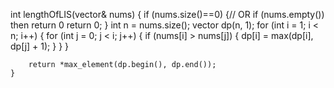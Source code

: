  int lengthOfLIS(vector<int>& nums) {
          if (nums.size()==0) {// OR if (nums.empty()) then return 0 
            return 0;
        }
        int n = nums.size();
        vector<int> dp(n, 1);
        for (int i = 1; i < n; i++) {
            for (int j = 0; j < i; j++) {
                if (nums[i] > nums[j]) {
                    dp[i] = max(dp[i], dp[j] + 1);
                }
            }
        }

        return *max_element(dp.begin(), dp.end());
    }
